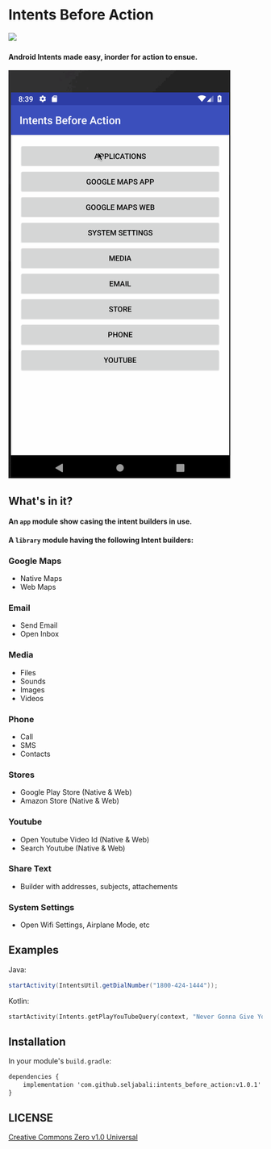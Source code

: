 # Intents Before Action
[![](https://jitpack.io/v/seljabali/intents_before_action.svg)](https://jitpack.io/#seljabali/intents_before_action)
#### Android Intents made easy, inorder for action to ensue.

![Demo](https://github.com/seljabali/intents_before_action/blob/master/app/src/main/res/mipmap-mdpi/intents_before_action.gif)

## What's in it?
#### An `app` module show casing the intent builders in use.
#### A `library` module having the following Intent builders:

### Google Maps
- Native Maps 
- Web Maps
### Email
- Send Email
- Open Inbox
### Media
- Files
- Sounds
- Images
- Videos
### Phone
- Call
- SMS
- Contacts
### Stores
- Google Play Store (Native & Web)
- Amazon Store (Native & Web)
### Youtube
- Open Youtube Video Id (Native & Web)
- Search Youtube (Native & Web)
### Share Text
- Builder with addresses, subjects, attachements
### System Settings
- Open Wifi Settings, Airplane Mode, etc

## Examples
Java:
```java
startActivity(IntentsUtil.getDialNumber("1800-424-1444"));
```
Kotlin:
```kotlin
startActivity(Intents.getPlayYouTubeQuery(context, "Never Gonna Give You Up"))
```

## Installation
In your module's `build.gradle`:
```
dependencies {
    implementation 'com.github.seljabali:intents_before_action:v1.0.1'
}
```

## LICENSE
[Creative Commons Zero v1.0 Universal](https://github.com/seljabali/intents_before_action/blob/master/LICENSE)
